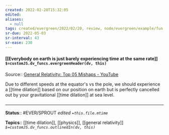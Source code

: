 ```yaml
---
created: 2022-02-20T15:32:05 
edited: 
aliases:
  - null
tags: created/evergreen/2022/02/20, review, node/evergreen/example/fun
sr-due: 2022-05-03
sr-interval: 43
sr-ease: 230
---
```


#### [[Everybody on earth is just barely experiencing time at the same rate]] `$=customJS.dv_funcs.evergreenHeader(dv, this)`

Source:: [General Relativity: Top 05 Mishaps  - YouTube](https://www.youtube.com/watch?v=Z4oy6mnkyW4)

Due to different speeds at the equator's vs the pole, we should experience a [[time dilation]] based on our position on earth but is perfectly cancelled out by your gravitational [[time dilation]] at sea level. 

### <hr class="footnote"/>

**Status**:: #EVER/SPROUT
*edited `=this.file.mtime`*

**Topics**:: [[time dilation]], [[physics]], [[general relativity]]
*`$=customJS.dv_funcs.outlinedIn(dv, this)`*
